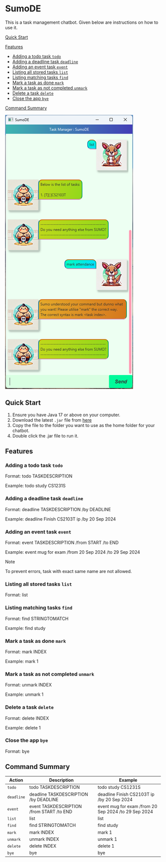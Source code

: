 # SumoDE

This is a task management chatbot. Given below are instructions on how to use it.

[Quick Start](https://foochao.github.io/ip/#quick-start)

[Features](https://foochao.github.io/ip/#features)
- [Adding a todo task `todo`](https://foochao.github.io/ip/#adding-a-todo-task-todo)
- [Adding a deadline task `deadline`](https://foochao.github.io/ip/#adding-a-deadline-task-deadline)
- [Adding an event task `event`](https://foochao.github.io/ip/#adding-an-event-task-event)
- [Listing all stored tasks `list`](https://foochao.github.io/ip/#listing-all-stored-tasks-list)
- [Listing matching tasks `find`](https://foochao.github.io/ip/#listing-matching-tasks-find)
- [Mark a task as done `mark`](https://foochao.github.io/ip/#mark-a-task-as-done-mark)
- [Mark a task as not completed `unmark`](https://foochao.github.io/ip/#mark-a-task-as-not-completed-unmark)
- [Delete a task `delete`](https://foochao.github.io/ip/#delete-a-task-delete)
- [Close the app `bye`](https://foochao.github.io/ip/#close-the-app-bye)

[Command Summary](https://foochao.github.io/ip/#command-summary)


![](/docs/Ui.png)


## Quick Start

1. Ensure you have Java 17 or above on your computer.
2. Download the latest `.jar` file from [here](https://github.com/FooChao/ip/releases/tag/A-Release)
3. Copy the file to the folder you want to use as the home folder for your chatbot.
4. Double click the .jar file to run it.

## Features

### Adding a todo task `todo` 

Format: todo TASKDESCRIPTION

Example: todo study CS1231S


### Adding a deadline task `deadline`

Format: deadline TASKDESCRIPTION /by DEADLINE

Example: deadline Finish CS2103T ip /by 20 Sep 2024


### Adding an event task `event`

Format: event TASKDESCRIPTION /from START /to END

Example: event mug for exam /from 20 Sep 2024 /to 29 Sep 2024

> [!NOTE]
> To prevent errors, task with exact same name are not allowed.

### Listing all stored tasks `list`

Format: list

### Listing matching tasks `find`

Format: find STRINGTOMATCH

Example: find study

### Mark a task as done `mark`

Format: mark INDEX

Example: mark 1

### Mark a task as not completed `unmark`

Format: unmark INDEX

Example: unmark 1

### Delete a task `delete`

Format: delete INDEX

Example: delete 1

### Close the app `bye`

Format: bye


## Command Summary

| Action | Description | Example |
| --- | --- | --- |
| `todo` | todo TASKDESCRIPTION | todo study CS1231S |
| `deadline` | deadline TASKDESCRIPTION /by DEADLINE | deadline Finish CS2103T ip /by 20 Sep 2024 |
| `event` | event TASKDESCRIPTION /from START /to END | event mug for exam /from 20 Sep 2024 /to 29 Sep 2024 |
| `list` | list | list |
| `find` | find STRINGTOMATCH | find study |
| `mark` | mark INDEX | mark 1 |
| `unmark` | unmark INDEX | unmark 1 |
| `delete` | delete INDEX | delete 1 |
| `bye` | bye | bye |
